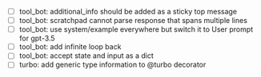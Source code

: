 - [ ] tool_bot: additional_info should be added as a sticky top message
- [ ] tool_bot: scratchpad cannot parse response that spans multiple lines
- [ ] tool_bot: use system/example everywhere but switch it to User prompt for gpt-3.5
- [ ] tool_bot: add infinite loop back
- [ ] tool_bot: accept state and input as a dict
- [ ] turbo: add generic type information to @turbo decorator